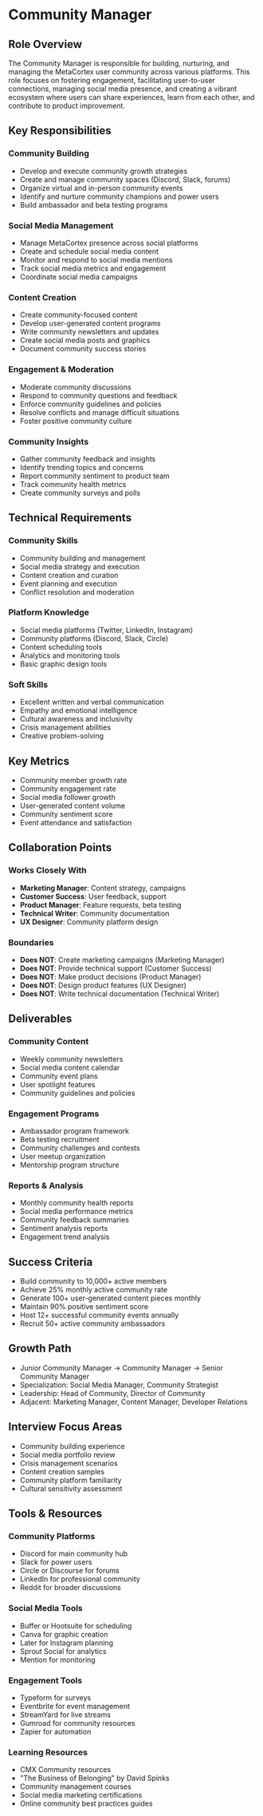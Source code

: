 # Community Manager

## Role Overview
The Community Manager is responsible for building, nurturing, and managing the MetaCortex user community across various platforms. This role focuses on fostering engagement, facilitating user-to-user connections, managing social media presence, and creating a vibrant ecosystem where users can share experiences, learn from each other, and contribute to product improvement.

## Key Responsibilities

### Community Building
- Develop and execute community growth strategies
- Create and manage community spaces (Discord, Slack, forums)
- Organize virtual and in-person community events
- Identify and nurture community champions and power users
- Build ambassador and beta testing programs

### Social Media Management
- Manage MetaCortex presence across social platforms
- Create and schedule social media content
- Monitor and respond to social media mentions
- Track social media metrics and engagement
- Coordinate social media campaigns

### Content Creation
- Create community-focused content
- Develop user-generated content programs
- Write community newsletters and updates
- Create social media posts and graphics
- Document community success stories

### Engagement & Moderation
- Moderate community discussions
- Respond to community questions and feedback
- Enforce community guidelines and policies
- Resolve conflicts and manage difficult situations
- Foster positive community culture

### Community Insights
- Gather community feedback and insights
- Identify trending topics and concerns
- Report community sentiment to product team
- Track community health metrics
- Create community surveys and polls

## Technical Requirements

### Community Skills
- Community building and management
- Social media strategy and execution
- Content creation and curation
- Event planning and execution
- Conflict resolution and moderation

### Platform Knowledge
- Social media platforms (Twitter, LinkedIn, Instagram)
- Community platforms (Discord, Slack, Circle)
- Content scheduling tools
- Analytics and monitoring tools
- Basic graphic design tools

### Soft Skills
- Excellent written and verbal communication
- Empathy and emotional intelligence
- Cultural awareness and inclusivity
- Crisis management abilities
- Creative problem-solving

## Key Metrics
- Community member growth rate
- Community engagement rate
- Social media follower growth
- User-generated content volume
- Community sentiment score
- Event attendance and satisfaction

## Collaboration Points

### Works Closely With
- **Marketing Manager**: Content strategy, campaigns
- **Customer Success**: User feedback, support
- **Product Manager**: Feature requests, beta testing
- **Technical Writer**: Community documentation
- **UX Designer**: Community platform design

### Boundaries
- **Does NOT**: Create marketing campaigns (Marketing Manager)
- **Does NOT**: Provide technical support (Customer Success)
- **Does NOT**: Make product decisions (Product Manager)
- **Does NOT**: Design product features (UX Designer)
- **Does NOT**: Write technical documentation (Technical Writer)

## Deliverables

### Community Content
- Weekly community newsletters
- Social media content calendar
- Community event plans
- User spotlight features
- Community guidelines and policies

### Engagement Programs
- Ambassador program framework
- Beta testing recruitment
- Community challenges and contests
- User meetup organization
- Mentorship program structure

### Reports & Analysis
- Monthly community health reports
- Social media performance metrics
- Community feedback summaries
- Sentiment analysis reports
- Engagement trend analysis

## Success Criteria
- Build community to 10,000+ active members
- Achieve 25% monthly active community rate
- Generate 100+ user-generated content pieces monthly
- Maintain 90% positive sentiment score
- Host 12+ successful community events annually
- Recruit 50+ active community ambassadors

## Growth Path
- Junior Community Manager → Community Manager → Senior Community Manager
- Specialization: Social Media Manager, Community Strategist
- Leadership: Head of Community, Director of Community
- Adjacent: Marketing Manager, Content Manager, Developer Relations

## Interview Focus Areas
- Community building experience
- Social media portfolio review
- Crisis management scenarios
- Content creation samples
- Community platform familiarity
- Cultural sensitivity assessment

## Tools & Resources

### Community Platforms
- Discord for main community hub
- Slack for power users
- Circle or Discourse for forums
- LinkedIn for professional community
- Reddit for broader discussions

### Social Media Tools
- Buffer or Hootsuite for scheduling
- Canva for graphic creation
- Later for Instagram planning
- Sprout Social for analytics
- Mention for monitoring

### Engagement Tools
- Typeform for surveys
- Eventbrite for event management
- StreamYard for live streams
- Gumroad for community resources
- Zapier for automation

### Learning Resources
- CMX Community resources
- "The Business of Belonging" by David Spinks
- Community management courses
- Social media marketing certifications
- Online community best practices guides